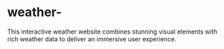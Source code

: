 # weather-
This interactive weather website combines stunning visual elements with rich weather data to deliver an immersive user experience.
